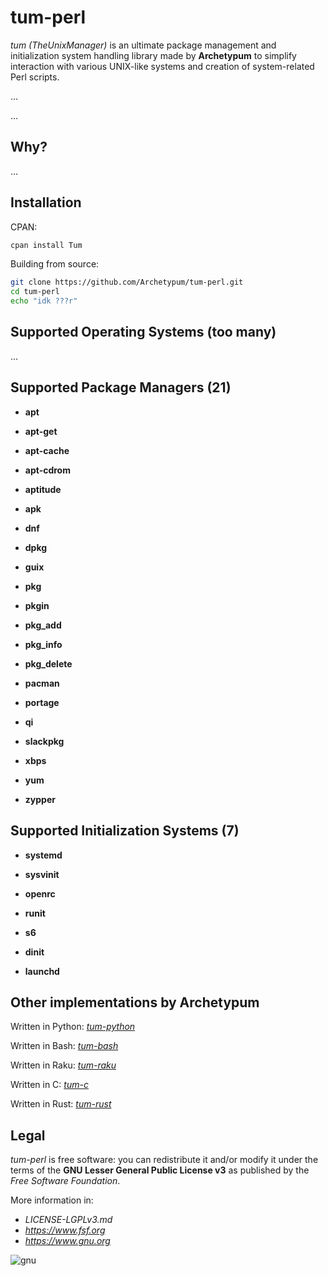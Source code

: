 # tum-perl

_tum (TheUnixManager)_ is an ultimate package management and initialization system handling library made by **Archetypum**
to simplify interaction with various UNIX-like systems and creation of system-related Perl scripts.

...

...

## Why?

...

## Installation

CPAN:

```sh
cpan install Tum
```

Building from source:

```sh
git clone https://github.com/Archetypum/tum-perl.git
cd tum-perl
echo "idk ???r"
```

## Supported Operating Systems (too many)

...

## Supported Package Managers (21)

- **apt**

- **apt-get**

- **apt-cache**

- **apt-cdrom**

- **aptitude**

- **apk**

- **dnf**

- **dpkg**

- **guix**

- **pkg**

- **pkgin**

- **pkg_add**

- **pkg_info**

- **pkg_delete**

- **pacman**

- **portage**

- **qi**

- **slackpkg**

- **xbps**

- **yum**

- **zypper**

## Supported Initialization Systems (7)

- **systemd**

- **sysvinit**

- **openrc**

- **runit**

- **s6**

- **dinit**

- **launchd**

## Other implementations by Archetypum

Written in Python: [_tum-python_](https://github.com/Archetypum/tum-python)

Written in Bash: [_tum-bash_](https://github.com/Archetypum/tum-bash)

Written in Raku: [_tum-raku_](https://github.com/Archetypum/tum-raku)

Written in C: [_tum-c_](https://github.com/Archetypum/tum-c)

Written in Rust: [_tum-rust_](https://github.com/Archetypum/tum-rust)

## Legal

_tum-perl_ is free software: you can redistribute it and/or modify it under the terms of the
**GNU Lesser General Public License v3** as published by the _Free Software Foundation_.

More information in:

- _LICENSE-LGPLv3.md_
- _https://www.fsf.org_
- _https://www.gnu.org_

![gnu](https://github.com/user-attachments/assets/66935a97-374f-4dbc-9f1c-428070fda139)
